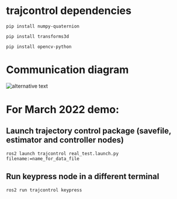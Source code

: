 # trajcontrol dependencies
``pip install numpy-quaternion`` 

``pip install transforms3d``

``pip install opencv-python``


# Communication diagram
![alternative text](http://www.plantuml.com/plantuml/proxy?cache=no&src=https://raw.github.com/maribernardes/trajcontrol_jhu/main/comm_diagram.txt)

# For March 2022 demo:
## Launch trajectory control package (savefile, estimator and controller nodes)
``ros2 launch trajcontrol real_test.launch.py filename:=name_for_data_file`` 
## Run keypress node in a different terminal
``ros2 run trajcontrol keypress`` 

